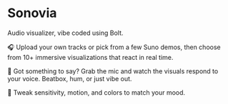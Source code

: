 # Sonovia
Audio visualizer, vibe coded using Bolt.

🎧 Upload your own tracks or pick from a few Suno demos, then choose from 10+ immersive visualizations that react in real time.

🎤 Got something to say? Grab the mic and watch the visuals respond to your voice. Beatbox, hum, or just vibe out.

🎨 Tweak sensitivity, motion, and colors to match your mood.
